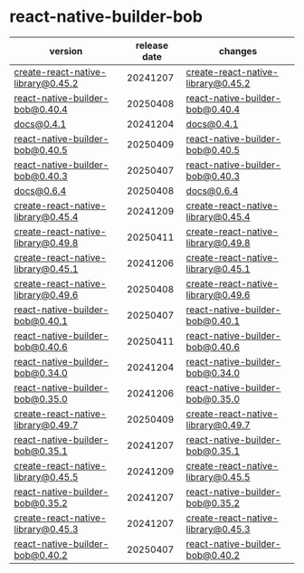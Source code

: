 # react-native-builder-bob

|              version               | release date |                                        changes                                         |
|------------------------------------|--------------|----------------------------------------------------------------------------------------|
| create-react-native-library@0.45.2 | 20241207     | [create-react-native-library@0.45.2](./create-react-native-library@0.45.2-20241207.md) |
| react-native-builder-bob@0.40.4    | 20250408     | [react-native-builder-bob@0.40.4](./react-native-builder-bob@0.40.4-20250408.md)       |
| docs@0.4.1                         | 20241204     | [docs@0.4.1](./docs@0.4.1-20241204.md)                                                 |
| react-native-builder-bob@0.40.5    | 20250409     | [react-native-builder-bob@0.40.5](./react-native-builder-bob@0.40.5-20250409.md)       |
| react-native-builder-bob@0.40.3    | 20250407     | [react-native-builder-bob@0.40.3](./react-native-builder-bob@0.40.3-20250407.md)       |
| docs@0.6.4                         | 20250408     | [docs@0.6.4](./docs@0.6.4-20250408.md)                                                 |
| create-react-native-library@0.45.4 | 20241209     | [create-react-native-library@0.45.4](./create-react-native-library@0.45.4-20241209.md) |
| create-react-native-library@0.49.8 | 20250411     | [create-react-native-library@0.49.8](./create-react-native-library@0.49.8-20250411.md) |
| create-react-native-library@0.45.1 | 20241206     | [create-react-native-library@0.45.1](./create-react-native-library@0.45.1-20241206.md) |
| create-react-native-library@0.49.6 | 20250408     | [create-react-native-library@0.49.6](./create-react-native-library@0.49.6-20250408.md) |
| react-native-builder-bob@0.40.1    | 20250407     | [react-native-builder-bob@0.40.1](./react-native-builder-bob@0.40.1-20250407.md)       |
| react-native-builder-bob@0.40.6    | 20250411     | [react-native-builder-bob@0.40.6](./react-native-builder-bob@0.40.6-20250411.md)       |
| react-native-builder-bob@0.34.0    | 20241204     | [react-native-builder-bob@0.34.0](./react-native-builder-bob@0.34.0-20241204.md)       |
| react-native-builder-bob@0.35.0    | 20241206     | [react-native-builder-bob@0.35.0](./react-native-builder-bob@0.35.0-20241206.md)       |
| create-react-native-library@0.49.7 | 20250409     | [create-react-native-library@0.49.7](./create-react-native-library@0.49.7-20250409.md) |
| react-native-builder-bob@0.35.1    | 20241207     | [react-native-builder-bob@0.35.1](./react-native-builder-bob@0.35.1-20241207.md)       |
| create-react-native-library@0.45.5 | 20241209     | [create-react-native-library@0.45.5](./create-react-native-library@0.45.5-20241209.md) |
| react-native-builder-bob@0.35.2    | 20241207     | [react-native-builder-bob@0.35.2](./react-native-builder-bob@0.35.2-20241207.md)       |
| create-react-native-library@0.45.3 | 20241207     | [create-react-native-library@0.45.3](./create-react-native-library@0.45.3-20241207.md) |
| react-native-builder-bob@0.40.2    | 20250407     | [react-native-builder-bob@0.40.2](./react-native-builder-bob@0.40.2-20250407.md)       |

